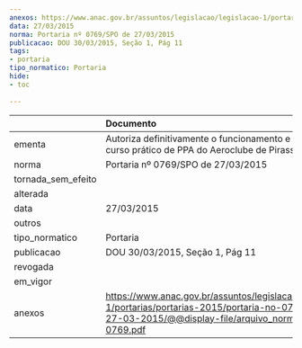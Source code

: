 ```yaml
---
anexos: https://www.anac.gov.br/assuntos/legislacao/legislacao-1/portarias/portarias-2015/portaria-no-0769-spo-de-27-03-2015/@@display-file/arquivo_norma/PA2015-0769.pdf
data: 27/03/2015
norma: Portaria nº 0769/SPO de 27/03/2015
publicacao: DOU 30/03/2015, Seção 1, Pág 11
tags:
- portaria
tipo_normatico: Portaria
hide: 
- toc 
 
---
```


|                    | Documento                                                                                                                                                         |
|:-------------------|:------------------------------------------------------------------------------------------------------------------------------------------------------------------|
| ementa             | Autoriza definitivamente o funcionamento e homologa o curso prático de PPA do Aeroclube de Pirassununga.                                                          |
| norma              | Portaria nº 0769/SPO de 27/03/2015                                                                                                                                |
| tornada_sem_efeito |                                                                                                                                                                   |
| alterada           |                                                                                                                                                                   |
| data               | 27/03/2015                                                                                                                                                        |
| outros             |                                                                                                                                                                   |
| tipo_normatico     | Portaria                                                                                                                                                          |
| publicacao         | DOU 30/03/2015, Seção 1, Pág 11                                                                                                                                   |
| revogada           |                                                                                                                                                                   |
| em_vigor           |                                                                                                                                                                   |
| anexos             | https://www.anac.gov.br/assuntos/legislacao/legislacao-1/portarias/portarias-2015/portaria-no-0769-spo-de-27-03-2015/@@display-file/arquivo_norma/PA2015-0769.pdf |